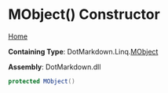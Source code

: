# MObject\(\) Constructor

[Home](../../../../README.md)

**Containing Type**: DotMarkdown\.Linq\.[MObject](../README.md)

**Assembly**: DotMarkdown\.dll

```csharp
protected MObject()
```

